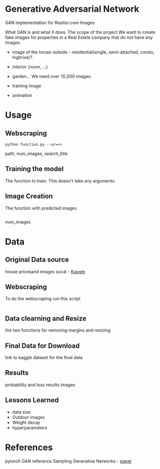 # Generative Adversarial Network
GAN implementation for Realtor.com Images

What GAN is and what it does. 
The scope of the project
We want to create fake images for properties in a Real Estate company that do not have any images. 
- image of the house outside - residential(single, semi-attached, condo, highrise)?
- interior (room, ...)
- garden...
We need over 10_000 images.

- training image
- animation

# Usage
## Webscraping
```
python function.py --ar=<>
```
path, num_images, search_title

## Training the model
The function to train. This doesn't take any arguments.

## Image Creation
The function with predicted images
```
```
num_images




# Data
## Original Data source
house pricesand images socal - [Kaggle](https://www.kaggle.com/ted8080/house-prices-and-images-socal)

## Webscraping
To do the webscraping run this script
```
```

## Data clearning and Resize
the two functions for removing margins and resizing

## Final Data for Download
link to kaggle dataset for the final data





## Results
probability and loss results images

## Lessons Learned
- data size
- Outdoor images
- Weight decay
- hyperparameters

# References
pytorch GAN reference
Sampling Generative Networks - [paper](https://arxiv.org/abs/1609.04468)
